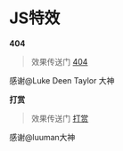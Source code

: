 # JS特效
**404**
>效果传送门 [404](http://xueyao.org/404.html)

感谢@Luke Deen Taylor 大神

**打赏**
>效果传送门 [打赏](http://xueyao.org/404.html)

感谢@luuman大神